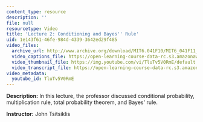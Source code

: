 ```yaml
---
content_type: resource
description: ''
file: null
resourcetype: Video
title: 'Lecture 2: Conditioning and Bayes'' Rule'
uid: 1e143f61-46fe-984d-4339-3642ed29f485
video_files:
  archive_url: http://www.archive.org/download/MIT6.041F10/MIT6_041F11_lec02_300k.mp4
  video_captions_file: https://open-learning-course-data-rc.s3.amazonaws.com/6-041-probabilistic-systems-analysis-and-applied-probability-fall-2010/ab44f6d08f595638873423334e065959_TluTv5V0RmE.vtt
  video_thumbnail_file: https://img.youtube.com/vi/TluTv5V0RmE/default.jpg
  video_transcript_file: https://open-learning-course-data-rc.s3.amazonaws.com/6-041-probabilistic-systems-analysis-and-applied-probability-fall-2010/92ff13dc0bfc3bc78a6844399e48e146_TluTv5V0RmE.pdf
video_metadata:
  youtube_id: TluTv5V0RmE
---
```


**Description:** In this lecture, the professor discussed conditional probability, multiplication rule, total probability theorem, and Bayes' rule.

**Instructor:** John Tsitsiklis